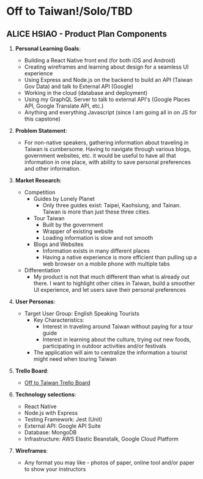 # **Off to Taiwan!/Solo/TBD**
## **ALICE HSIAO** - Product Plan Components

1. __Personal Learning Goals__:
    * Building a React Native front end (for both iOS and Android)
    * Creating wireframes and learning about design for a seamless UI experience
    * Using Express and Node.js on the backend to build an API (Taiwan Gov Data) and talk to External API (Google)
    * Working in the cloud (database and deployment)
    * Using my GraphQL Server to talk to external API's (Google Places API, Google Translate API, etc.)
    * Anything and everything Javascript (since I am going all in on JS for this capstone)


2. __Problem Statement__: 
    * For non-native speakers, gathering information about traveling in Taiwan is cumbersome. Having to navigate through various blogs, government websites, etc. it would be useful to have all that information in one place, with ability to save personal preferences and other information.

3. __Market Research__:
    * Competition
        * Guides by Lonely Planet
            * Only three guides exist: Taipei, Kaohsiung, and Tainan. Taiwan is more than just these three cities. 
        * Tour Taiwan
            * Built by the government
            * Wrapper of existing website
            * Loading information is slow and not smooth
        * Blogs and Websites
            * Information exists in many different places
            * Having a native experience is more efficient than pulling up a web browser on a mobile phone with multiple tabs
    * Differentiation
        * My product is not that much different than what is already out there. I want to highlight other cities in Taiwan, build a smoother UI experience, and let users save their personal preferences
  
4. __User Personas__: 
    * Target User Group: English Speaking Tourists
        * Key Characteristics: 
            * Interest in traveling around Taiwan without paying for a tour guide
            * Interest in learning about the culture, trying out new foods, participating in outdoor activities and/or festivals
        * The application will aim to centralize the information a tourist might need when touring Taiwan

5. __Trello Board__:
    * [Off to Taiwan Trello Board](https://trello.com/b/kG5ossvS/off-to-taiwan)
  
6. __Technology selections__:
    - React Native
    - Node.js with Express
    - Testing Framework: Jest (Unit)
    - External API: Google API Suite
    - Database: MongoDB
    - Infrastructure: AWS Elastic Beanstalk, Google Cloud Platform
  
7. __Wireframes__:
    - Any format you may like - photos of paper, online tool and/or paper to show your instructors
